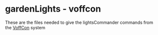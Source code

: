 # gardenLights - voffcon
These are the files needed to give the lightsCommander commands from the [VoffCon] system


[VoffCon]: http://voffcon.com/